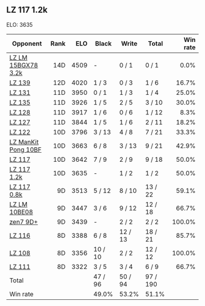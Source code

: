 ## LZ 117 1.2k ##

ELO: 3635

Opponent | Rank | ELO | Black | Write | Total | Win rate
---------|-----:|----:|-------|-------|-------|-------:
[LZ LM 15BGX78 3.2k](LZ%20LM%2015BGX78%203.2k.md) | 14D | 4509 | - | 0 / 1 | 0 / 1 | 0.0%
[LZ 139](LZ%20139.md) | 12D | 4020 | 1 / 3 | 0 / 3 | 1 / 6 | 16.7%
[LZ 131](LZ%20131.md) | 11D | 3950 | 0 / 1 | 1 / 3 | 1 / 4 | 25.0%
[LZ 135](LZ%20135.md) | 11D | 3926 | 1 / 5 | 2 / 5 | 3 / 10 | 30.0%
[LZ 128](LZ%20128.md) | 11D | 3917 | 1 / 6 | 0 / 6 | 1 / 12 | 8.3%
[LZ 127](LZ%20127.md) | 11D | 3844 | 1 / 5 | 1 / 6 | 2 / 11 | 18.2%
[LZ 122](LZ%20122.md) | 10D | 3796 | 3 / 13 | 4 / 8 | 7 / 21 | 33.3%
[LZ ManKit Pong 10BF](LZ%20ManKit%20Pong%2010BF.md) | 10D | 3663 | 6 / 8 | 3 / 13 | 9 / 21 | 42.9%
[LZ 117](LZ%20117.md) | 10D | 3642 | 7 / 9 | 2 / 9 | 9 / 18 | 50.0%
[LZ 117 1.2k](LZ%20117%201.2k.md) | 10D | 3635 | - | 1 / 2 | 1 / 2 | 50.0%
[LZ 117 0.8k](LZ%20117%200.8k.md) | 9D | 3513 | 5 / 12 | 8 / 10 | 13 / 22 | 59.1%
[LZ LM 10BE08](LZ%20LM%2010BE08.md) | 9D | 3447 | 3 / 6 | 9 / 12 | 12 / 18 | 66.7%
[zen7 9D+](zen7%209D+.md) | 9D | 3439 | - | 2 / 2 | 2 / 2 | 100.0%
[LZ 116](LZ%20116.md) | 8D | 3388 | 6 / 8 | 12 / 13 | 18 / 21 | 85.7%
[LZ 108](LZ%20108.md) | 8D | 3356 | 10 / 10 | 2 / 2 | 12 / 12 | 100.0%
[LZ 111](LZ%20111.md) | 8D | 3322 | 3 / 5 | 3 / 4 | 6 / 9 | 66.7%
Total | | | 47 / 96 | 50 / 94 | 97 / 190 | 
Win rate| | | 49.0% | 53.2% | 51.1% | 
